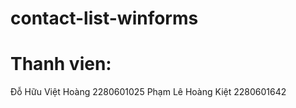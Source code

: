 # contact-list-winforms
# Thanh vien:
  Đỗ Hữu Việt Hoàng 2280601025
  Phạm Lê Hoàng Kiệt 2280601642
